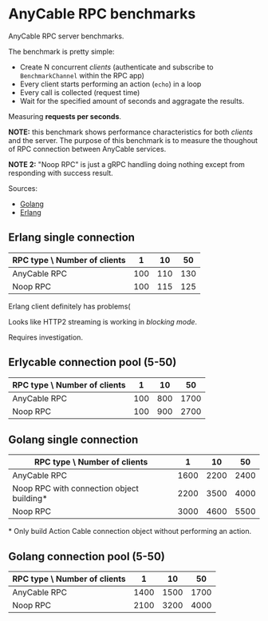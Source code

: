 # AnyCable RPC benchmarks

AnyCable RPC server benchmarks.

The benchmark is pretty simple:
- Create N concurrent _clients_ (authenticate and subscribe to `BenchmarkChannel` within the RPC app)
- Every client starts performing an action (`echo`) in a loop
- Every call is collected (request time)
- Wait for the specified amount of seconds and aggragate the results.

Measuring **requests per seconds**.

**NOTE:** this benchmark shows performance characteristics for both _clients_ and the server.
The purpose of this benchmark is to measure the thoughout of RPC connection between AnyCable services.

**NOTE 2:** "Noop RPC" is just a gRPC handling doing nothing except from responding with success result.

Sources:
- [Golang](https://github.com/anycable/anycable-go/blob/chore/benchmarking/cmd/rpc-bench/main.go)
- [Erlang](https://github.com/anycable/simple-cable-app/tree/master/benchmarks)

## Erlang single connection

RPC type \ Number of clients    |  1   | 10   | 50
--------------------------------|------|------|----
AnyCable RPC                    |  100 |  110 | 130
Noop RPC                        |  100 |  115 | 125

Erlang client definitely has problems(

Looks like HTTP2 streaming is working in _blocking mode_.

Requires investigation.

## Erlycable connection pool (5-50)

RPC type \ Number of clients    |  1   | 10   | 50
--------------------------------|------|------|----
AnyCable RPC                    |  100 |  800 | 1700
Noop RPC                        |  100 |  900 | 2700

## Golang single connection

RPC type \ Number of clients    |  1   |  10  | 50
--------------------------------|------|------|----
AnyCable RPC                    | 1600 | 2200 | 2400
Noop RPC with connection object building\*      | 2200 | 3500 | 4000
Noop RPC                        | 3000 | 4600 | 5500

\* Only build Action Cable connection object without performing an action.

## Golang connection pool (5-50)

RPC type \ Number of clients    |  1   |  10  | 50
--------------------------------|------|------|----
AnyCable RPC                    | 1400 | 1500 | 1700
Noop RPC                        | 2100 | 3200 | 4000

